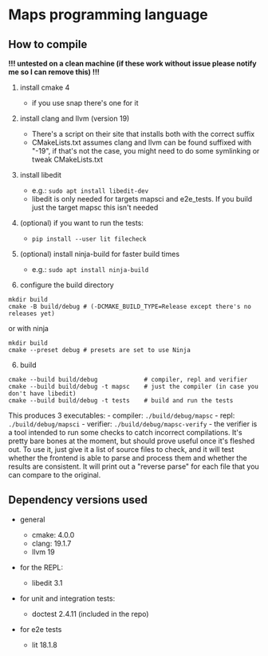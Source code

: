 # Maps programming language

## How to compile

**!!! untested on a clean machine (if these work without issue please notify me so I can remove this) !!!**

1. install cmake 4
    - if you use snap there's one for it

2. install clang and llvm (version 19)
    - There's a script on their site that installs both with the correct suffix
    - CMakeLists.txt assumes clang and llvm can be found suffixed with "-19", if that's not the case, you might need to do some symlinking or tweak CMakeLists.txt

3. install libedit 
    - e.g.: ```sudo apt install libedit-dev```
    - libedit is only needed for targets mapsci and e2e_tests. If you build just the target mapsc this isn't needed

4. (optional) if you want to run the tests:
    - ```pip install --user lit filecheck```

5. (optional) install ninja-build for faster build times
    - e.g.: ```sudo apt install ninja-build```

5. configure the build directory

```
mkdir build
cmake -B build/debug # (-DCMAKE_BUILD_TYPE=Release except there's no releases yet)
```
or with ninja
```
mkdir build
cmake --preset debug # presets are set to use Ninja
```

6. build 
```
cmake --build build/debug             # compiler, repl and verifier
cmake --build build/debug -t mapsc    # just the compiler (in case you don't have libedit)
cmake --build build/debug -t tests    # build and run the tests
```

This produces 3 executables:
    - compiler: ```./build/debug/mapsc```
    - repl: ```./build/debug/mapsci```
    - verifier: ```./build/debug/mapsc-verify```
        - the verifier is a tool intended to run some checks to catch incorrect compilations. It's pretty bare bones at the moment, but should prove useful once it's fleshed out. To use it, just give it a list of source files to check, and it will test whether the frontend is able to parse and process them and whether the results are consistent. It will print out a "reverse parse" for each file that you can compare to the original.

## Dependency versions used

- general
    - cmake: 4.0.0
    - clang: 19.1.7
    - llvm 19

- for the REPL:
    - libedit 3.1

- for unit and integration tests:
    - doctest 2.4.11 (included in the repo)

- for e2e tests
    - lit 18.1.8
